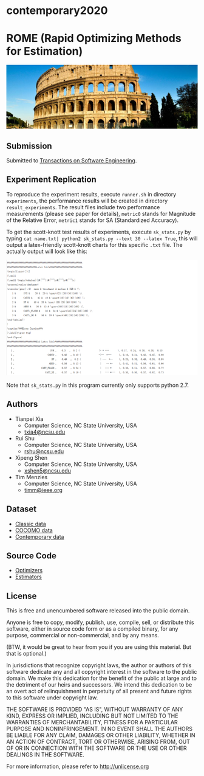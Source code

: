 # contemporary2020


# ROME (Rapid Optimizing Methods for Estimation)

![](https://github.com/arennax/rome_icse/blob/master/img/rome.jpg)

## Submission 

Submitted to [Transactions on Software Engineering](https://ieeexplore.ieee.org/xpl/RecentIssue.jsp?punumber=32).



## Experiment Replication

To reproduce the experiment results, execute `runner.sh` in directory `experiments`, the performance results will be created in directory `result_experiments`. The result files include two performance measurements (please see paper for details), `metric0` stands for Magnitude of the Relative Error, `metric1` stands for SA (Standardized Accuracy).

To get the scott-knott test results of experiments, execute `sk_stats.py` by typing `cat name.txt| python2 sk_stats.py --text 30 --latex True`, this will output a latex-friendly scott-knott charts for this specific `.txt` file. The actually output will look like this:

<img width="600" alt="table_V" src="https://github.com/arennax/rome_icse/blob/master/img/sk_temp.png">

Note that `sk_stats.py` in this program currently only supports python 2.7.

## Authors

+ Tianpei Xia
  + Computer Science, NC State University, USA 
  + txia4@ncsu.edu
+ Rui Shu
  + Computer Science, NC State University, USA 
  + rshu@ncsu.edu
+ Xipeng Shen
  + Computer Science, NC State University, USA 
  + xshen5@ncsu.edu
+ Tim Menzies
  + Computer Science, NC State University, USA 
  + timm@ieee.org

## Dataset

+ [Classic data](https://github.com/arennax/contemporary2020/tree/master/data_experiment/classic)
+ [COCOMO data](https://github.com/arennax/contemporary2020/tree/master/data_experiment/cocomo)
+ [Contemporary data](https://github.com/arennax/contemporary2020/tree/master/data_experiment/contemporary)

## Source Code

+ [Optimizers](https://github.com/arennax/contemporary2020/blob/master/experiments/optimizers.py)
+ [Estimators](https://github.com/arennax/contemporary2020/blob/master/experiments/learners.py)

## License

This is free and unencumbered software released into the public domain.

Anyone is free to copy, modify, publish, use, compile, sell, or distribute this software, either in source code form or as a compiled binary, for any purpose, commercial or non-commercial, and by any means.

(BTW, it would be great to hear from you if you are using this material. But that is optional.)

In jurisdictions that recognize copyright laws, the author or authors of this software dedicate any and all copyright interest in the software to the public domain. We make this dedication for the benefit of the public at large and to the detriment of our heirs and successors. We intend this dedication to be an overt act of relinquishment in perpetuity of all present and future rights to this software under copyright law.

THE SOFTWARE IS PROVIDED "AS IS", WITHOUT WARRANTY OF ANY KIND, EXPRESS OR IMPLIED, INCLUDING BUT NOT LIMITED TO THE WARRANTIES OF MERCHANTABILITY, FITNESS FOR A PARTICULAR PURPOSE AND NONINFRINGEMENT. IN NO EVENT SHALL THE AUTHORS BE LIABLE FOR ANY CLAIM, DAMAGES OR OTHER LIABILITY, WHETHER IN AN ACTION OF CONTRACT, TORT OR OTHERWISE, ARISING FROM, OUT OF OR IN CONNECTION WITH THE SOFTWARE OR THE USE OR OTHER DEALINGS IN THE SOFTWARE.

For more information, please refer to http://unlicense.org
  
